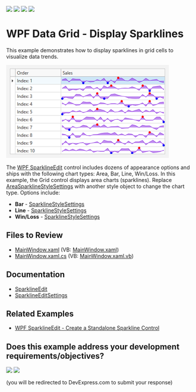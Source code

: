 <!-- default badges list -->
![](https://img.shields.io/endpoint?url=https://codecentral.devexpress.com/api/v1/VersionRange/128653085/22.2.2%2B)
[![](https://img.shields.io/badge/Open_in_DevExpress_Support_Center-FF7200?style=flat-square&logo=DevExpress&logoColor=white)](https://supportcenter.devexpress.com/ticket/details/E4986)
[![](https://img.shields.io/badge/📖_How_to_use_DevExpress_Examples-e9f6fc?style=flat-square)](https://docs.devexpress.com/GeneralInformation/403183)
[![](https://img.shields.io/badge/💬_Leave_Feedback-feecdd?style=flat-square)](#does-this-example-address-your-development-requirementsobjectives)
<!-- default badges end -->

# WPF Data Grid - Display Sparklines

This example demonstrates how to display sparklines in grid cells to visualize data trends.

![WPF Data Grid - Display Arear Sparklines](https://raw.githubusercontent.com/DevExpress-Examples/wpf-data-grid-show-sparklines/22.2.2%2B/i/wpf-data-grid-visualize-data-trends-devexpress.png)

The [WPF SparklineEdit](https://docs.devexpress.com/WPF/DevExpress.Xpf.Editors.SparklineEdit) control includes dozens of appearance options and ships with the following chart types: Area, Bar, Line, Win/Loss. In this example, the Grid control displays area charts (sparklines). Replace [AreaSparklineStyleSettings](https://docs.devexpress.com/WPF/DevExpress.Xpf.Editors.AreaSparklineStyleSettings) with another style object to change the chart type. Options include:

* **Bar** - [SparklineStyleSettings](https://docs.devexpress.com/WPF/DevExpress.Xpf.Editors.BarSparklineStyleSettings)
* **Line** - [SparklineStyleSettings](https://docs.devexpress.com/WPF/DevExpress.Xpf.Editors.LineSparklineStyleSettings)
* **Win/Loss** - [SparklineStyleSettings](https://docs.devexpress.com/WPF/DevExpress.Xpf.Editors.WinLossSparklineStyleSettings)


## Files to Review

* [MainWindow.xaml](./CS/SparklineInGrid/MainWindow.xaml) (VB: [MainWindow.xaml](./VB/SparklineInGrid/MainWindow.xaml))
* [MainWindow.xaml.cs](./CS/SparklineInGrid/MainWindow.xaml.cs) (VB: [MainWindow.xaml.vb](./VB/SparklineInGrid/MainWindow.xaml.vb))

## Documentation

* [SparklineEdit](https://docs.devexpress.com/WPF/DevExpress.Xpf.Editors.SparklineEdit)
* [SparklineEditSettings](https://docs.devexpress.com/WPF/DevExpress.Xpf.Editors.Settings.SparklineEditSettings)

## Related Examples

* [WPF SparklineEdit - Create a Standalone Sparkline Control](https://github.com/DevExpress-Examples/wpf-sparkline-create-bind-to-data)
<!-- feedback -->
## Does this example address your development requirements/objectives?

[<img src="https://www.devexpress.com/support/examples/i/yes-button.svg"/>](https://www.devexpress.com/support/examples/survey.xml?utm_source=github&utm_campaign=wpf-data-grid-show-sparklines&~~~was_helpful=yes) [<img src="https://www.devexpress.com/support/examples/i/no-button.svg"/>](https://www.devexpress.com/support/examples/survey.xml?utm_source=github&utm_campaign=wpf-data-grid-show-sparklines&~~~was_helpful=no)

(you will be redirected to DevExpress.com to submit your response)
<!-- feedback end -->
